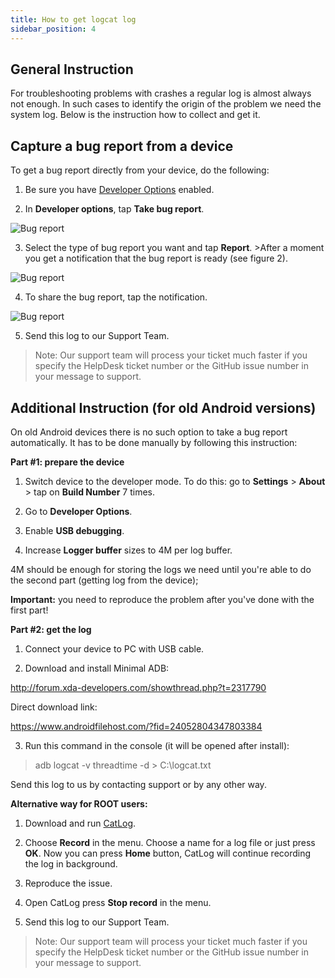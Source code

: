 ```yaml
---
title: How to get logcat log
sidebar_position: 4
---
```


## General Instruction

For troubleshooting problems with crashes a regular log is almost always not enough. In such cases to identify the origin of the problem we need the system log. Below is the instruction how to collect and get it.

## Capture a bug report from a device
To get a bug report directly from your device, do the following:

1. Be sure you have [Developer Options](https://developer.android.com/studio/run/device.html#developer-device-options) enabled.

2. In **Developer options**, tap **Take bug report**.

![Bug report](https://cdn.adguard.com/public/Adguard/kb/newscreenshots/En/Android3.1/bugreporten.png)

3. Select the type of bug report you want and tap **Report**. >After a moment you get a notification that the bug report is ready (see figure 2).

![Bug report](https://cdn.adguard.com/public/Adguard/kb/newscreenshots/En/Android3.1/bugreporteen.png)

4. To share the bug report, tap the notification.

![Bug report](https://cdn.adguard.com/public/Adguard/kb/newscreenshots/En/Android3.1/bugreport3en.png)

5. Send this log to our Support Team.
> Note: Our support team will process your ticket much faster if you specify the HelpDesk ticket number or the GitHub issue number in your message to support.

## Additional Instruction (for old Android versions)

On old Android devices there is no such option to take a bug report automatically. It has to be done manually by following this instruction:

**Part #1: prepare the device**

1. Switch device to the developer mode. To do this: go to **Settings** > **About** > tap on **Build Number** 7 times.

2. Go to **Developer Options**.

3. Enable **USB debugging**.

4. Increase **Logger buffer** sizes to 4M per log buffer.

4M should be enough for storing the logs we need until you're able to do the second part (getting log from the device);

**Important:** you need to reproduce the problem after you've done with the first part!


**Part #2: get the log**

1. Connect your device to PC with USB cable.

2. Download and install Minimal ADB:

<http://forum.xda-developers.com/showthread.php?t=2317790>

Direct download link:

<https://www.androidfilehost.com/?fid=24052804347803384>

3. Run this command in the console (it will be opened after install):
> adb logcat -v threadtime -d > C:\logcat.txt

Send this log to us by contacting support or by any other way.

**Alternative way for ROOT users:**

1. Download and run [CatLog](https://play.google.com/store/apps/details?id=com.nolanlawson.logcat&noprocess).

2. Choose **Record** in the menu. Choose a name for a log file or just press **OK**. Now you can press **Home** button, CatLog will continue recording the log in background.

3. Reproduce the issue.

4. Open CatLog press **Stop record** in the menu.

5. Send this log to our Support Team.
> Note: Our support team will process your ticket much faster if you specify the HelpDesk ticket number or the GitHub issue number in your message to support.